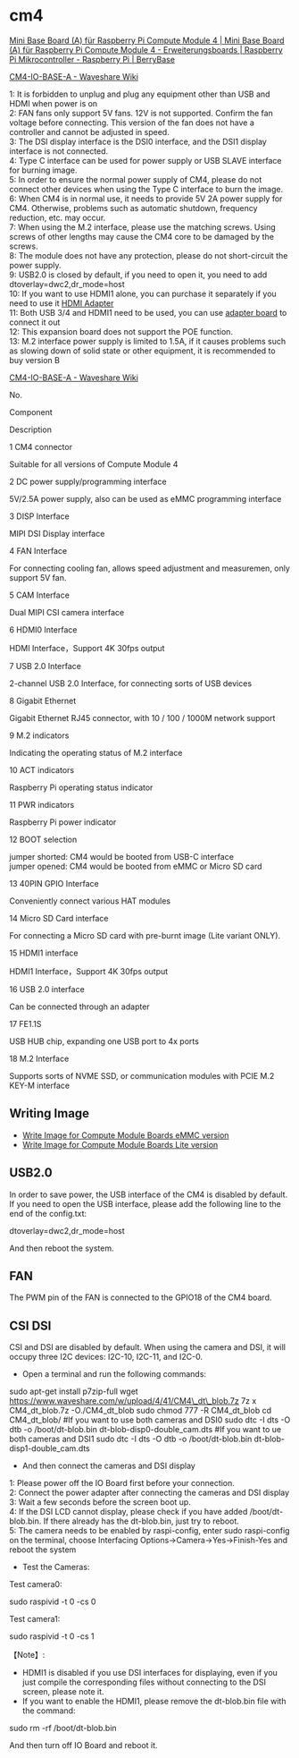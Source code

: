 # cm4


[Mini Base Board (A) für Raspberry Pi Compute Module 4 | Mini Base Board (A) für Raspberry Pi Compute Module 4 - Erweiterungsboards | Raspberry Pi Mikrocontroller - Raspberry Pi | BerryBase](https://www.berrybase.de/raspberry-pi/raspberry-pi-mikrocontroller/erweiterungsboards/mini-base-board-40-a-41-f-252-r-raspberry-pi-compute-module-4)





[CM4-IO-BASE-A - Waveshare Wiki](https://www.waveshare.com/wiki/CM4-IO-BASE-A)

1: It is forbidden to unplug and plug any equipment other than USB and HDMI when power is on  
2: FAN fans only support 5V fans. 12V is not supported. Confirm the fan voltage before connecting. This version of the fan does not have a controller and cannot be adjusted in speed.  
3: The DSI display interface is the DSI0 interface, and the DSI1 display interface is not connected.  
4: Type C interface can be used for power supply or USB SLAVE interface for burning image.  
5: In order to ensure the normal power supply of CM4, please do not connect other devices when using the Type C interface to burn the image.  
6: When CM4 is in normal use, it needs to provide 5V 2A power supply for CM4. Otherwise, problems such as automatic shutdown, frequency reduction, etc. may occur.  
7: When using the M.2 interface, please use the matching screws. Using screws of other lengths may cause the CM4 core to be damaged by the screws.  
8: The module does not have any protection, please do not short-circuit the power supply.  
9: USB2.0 is closed by default, if you need to open it, you need to add dtoverlay=dwc2,dr\_mode=host  
10: If you want to use HDMI1 alone, you can purchase it separately if you need to use it [HDMI Adapter](https://www.waveshare.net/shop/HDMI-Adapter-Horizontal.htm)  
11: Both USB 3/4 and HDMI1 need to be used, you can use [adapter board](https://www.waveshare.net/shop/USB-HDMI-Adapter.htm) to connect it out  
12: This expansion board does not support the POE function.  
13: M.2 interface power supply is limited to 1.5A, if it causes problems such as slowing down of solid state or other equipment, it is recommended to buy version B




[CM4-IO-BASE-A - Waveshare Wiki](https://www.waveshare.com/wiki/CM4-IO-BASE-A)

No.

Component

Description

1 CM4 connector

Suitable for all versions of Compute Module 4

2 DC power supply/programming interface

5V/2.5A power supply, also can be used as eMMC programming interface

3 DISP Interface

MIPI DSI Display interface

4 FAN Interface

For connecting cooling fan, allows speed adjustment and measuremen, only support 5V fan.

5 CAM Interface

Dual MIPI CSI camera interface

6 HDMI0 Interface

HDMI Interface，Support 4K 30fps output

7 USB 2.0 Interface

2-channel USB 2.0 Interface, for connecting sorts of USB devices

8 Gigabit Ethernet

Gigabit Ethernet RJ45 connector, with 10 / 100 / 1000M network support

9 M.2 indicators

Indicating the operating status of M.2 interface

10 ACT indicators

Raspberry Pi operating status indicator

11 PWR indicators

Raspberry Pi power indicator

12 BOOT selection

jumper shorted: CM4 would be booted from USB-C interface  
jumper opened: CM4 would be booted from eMMC or Micro SD card

13 40PIN GPIO Interface

Conveniently connect various HAT modules

14 Micro SD Card interface

For connecting a Micro SD card with pre-burnt image (Lite variant ONLY).

15 HDMI1 interface

HDMI1 Interface，Support 4K 30fps output

16 USB 2.0 interface

Can be connected through an adapter

17 FE1.1S

USB HUB chip, expanding one USB port to 4x ports

18 M.2 Interface

Supports sorts of NVME SSD, or communication modules with PCIE M.2 KEY-M interface

  

  


## Writing Image

-   [Write Image for Compute Module Boards eMMC version](https://www.waveshare.com/wiki/Write_Image_for_Compute_Module_Boards_eMMC_version "Write Image for Compute Module Boards eMMC version")
-   [Write Image for Compute Module Boards Lite version](https://www.waveshare.com/wiki/Wrote_Image_for_Compute_Module_Boards_Lite_version "Wrote Image for Compute Module Boards Lite version")

## USB2.0

In order to save power, the USB interface of the CM4 is disabled by default. If you need to open the USB interface, please add the following line to the end of the config.txt:

dtoverlay=dwc2,dr\_mode=host

And then reboot the system.

## FAN

The PWM pin of the FAN is connected to the GPIO18 of the CM4 board.

## CSI DSI

CSI and DSI are disabled by default. When using the camera and DSI, it will occupy three I2C devices: I2C-10, I2C-11, and I2C-0.  

-   Open a terminal and run the following commands:  
    

 sudo apt\-get install p7zip\-full
 wget https://www.waveshare.com/w/upload/4/41/CM4\_dt\_blob.7z
 7z x CM4\_dt\_blob.7z \-O./CM4\_dt\_blob
 sudo chmod 777 \-R CM4\_dt\_blob
 cd CM4\_dt\_blob/
 #If you want to use both cameras and DSI0
 sudo  dtc \-I dts \-O dtb \-o /boot/dt\-blob.bin dt\-blob\-disp0\-double\_cam.dts
 #If you want to ue both cameras and DSI1
 sudo  dtc \-I dts \-O dtb \-o /boot/dt\-blob.bin dt\-blob\-disp1\-double\_cam.dts

-   And then connect the cameras and DSI display  
    

1: Please power off the IO Board first before your connection.  
2: Connect the power adapter after connecting the cameras and DSI display  
3: Wait a few seconds before the screen boot up.  
4: If the DSI LCD cannot display, please check if you have added /boot/dt-blob.bin. If there already has the dt-blob.bin, just try to reboot.  
5: The camera needs to be enabled by raspi-config, enter sudo raspi-config on the terminal, choose Interfacing Options->Camera->Yes->Finish-Yes and reboot the system  

-   Test the Cameras:  
    

Test camera0:

sudo raspivid -t 0 -cs 0

Test camera1:

sudo raspivid -t 0 -cs 1

【Note】:  

-   HDMI1 is disabled if you use DSI interfaces for displaying, even if you just compile the corresponding files without connecting to the DSI screen, please note it.
-   If you want to enable the HDMI1, please remove the dt-blob.bin file with the command:

sudo rm -rf /boot/dt-blob.bin

And then turn off IO Board and reboot it.
